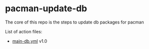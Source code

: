 # pacman-update-db
The core of this repo is the steps to update db packages for pacman

List of action files:
 - [main-db.yml](.github/workflows/main-db.yml) v1.0
